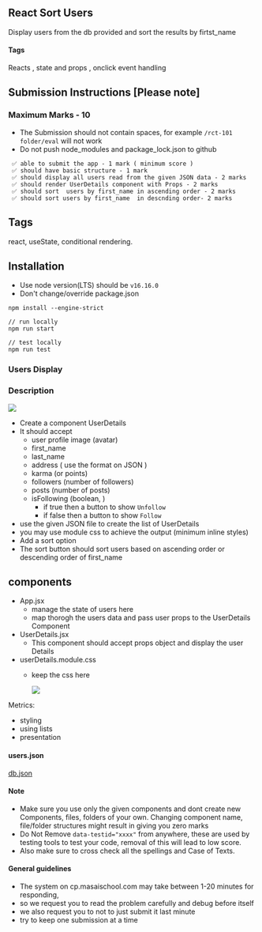 ## React Sort Users

Display users from the db provided and sort the results by firtst_name

#### Tags

Reacts , state and props , onclick event handling

## Submission Instructions [Please note]

### Maximum Marks - 10

- The Submission should not contain spaces, for example `/rct-101 folder/eval` will not work
- Do not push node_modules and package_lock.json to github

```
 ✅ able to submit the app - 1 mark ( minimum score )
 ✅ should have basic structure - 1 mark
 ✅ should display all users read from the given JSON data - 2 marks
 ✅ should render UserDetails component with Props - 2 marks
 ✅ should sort  users by first_name in ascending order - 2 marks
 ✅ should sort users by first_name  in descnding order- 2 marks
```

## Tags

react, useState, conditional rendering.

## Installation

- Use node version(LTS) should be `v16.16.0`
- Don't change/override package.json

```
npm install --engine-strict

// run locally
npm run start

// test locally
npm run test
```

### Users Display

### Description

![](https://i.imgur.com/9ArrHB7.png)

- Create a component UserDetails
- It should accept
  - user profile image (avatar)
  - first_name
  - last_name
  - address ( use the format on JSON )
  - karma (or points)
  - followers (number of followers)
  - posts (number of posts)
  - isFollowing (boolean, )
    - if true then a button to show `Unfollow`
    - if false then a button to show `Follow`
- use the given JSON file to create the list of UserDetails
- you may use module css to achieve the output (minimum inline styles)
- Add a sort option
- The sort button should sort users based on ascending order or descending order of first_name

## components

- App.jsx
  - manage the state of users here
  - map thorogh the users data and pass user props to the UserDetails Component
- UserDetails.jsx
  - This component should accept props object and display the user Details
- userDetails.module.css
  - keep the css here
  
    ![](https://i.imgur.com/3Hwjq85.png)


Metrics:

- styling
- using lists
- presentation

#### users.json

[db.json](https://masai-course.s3.ap-south-1.amazonaws.com/editor/uploads/2022-06-22/db_720032.json)

#### **Note**

- Make sure you use only the given components and dont create new Components, files, folders of your own. Changing component name, file/folder structures might result in giving you zero marks
- Do Not Remove `data-testid="xxxx"` from anywhere, these are used by testing tools to test your code, removal of this will lead to low score.
- Also make sure to cross check all the spellings and Case of Texts.

#### General guidelines

- The system on cp.masaischool.com may take between 1-20 minutes for responding,
- so we request you to read the problem carefully and debug before itself
- we also request you to not to just submit it last minute
- try to keep one submission at a time
